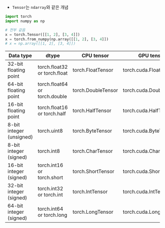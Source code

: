 - `Tensor`는 `ndarray`와 같은 개념

```python
import torch
import numpy as np

# 전부 같음
x = torch.Tensor([[1, 2], [3, 4]])
x = torch.from_numpy(np.array([[1, 2], [3, 4]])
# x = np.array([[1, 2], [3, 4]])
```

| Data type                | dtype                         | CPU tensor         | GPU tensor              |
|--------------------------|-------------------------------|--------------------|-------------------------|
| 32-bit floating point    | torch.float32 or torch.float  | torch.FloatTensor  | torch.cuda.FloatTensor  |
| 64-bit floating point    | torch.float64 or torch.double | torch.DoubleTensor | torch.cuda.DoubleTensor |
| 16-bit floating point    | torch.float16 or torch.half   | torch.HalfTensor   | torch.cuda.HalfTensor   |
| 8-bit integer (unsigned) | torch.uint8                   | torch.ByteTensor   | torch.cuda.ByteTensor   |
| 8-bit integer (signed)   | torch.int8                    | torch.CharTensor   | torch.cuda.CharTensor   |
| 16-bit integer (signed)  | torch.int16 or torch.short    | torch.ShortTensor  | torch.cuda.ShortTensor  |
| 32-bit integer (signed)  | torch.int32 or torch.int      | torch.IntTensor    | torch.cuda.IntTensor    |
| 64-bit integer (signed)  | torch.int64 or torch.long     | torch.LongTensor   | torch.cuda.LongTensor   |
